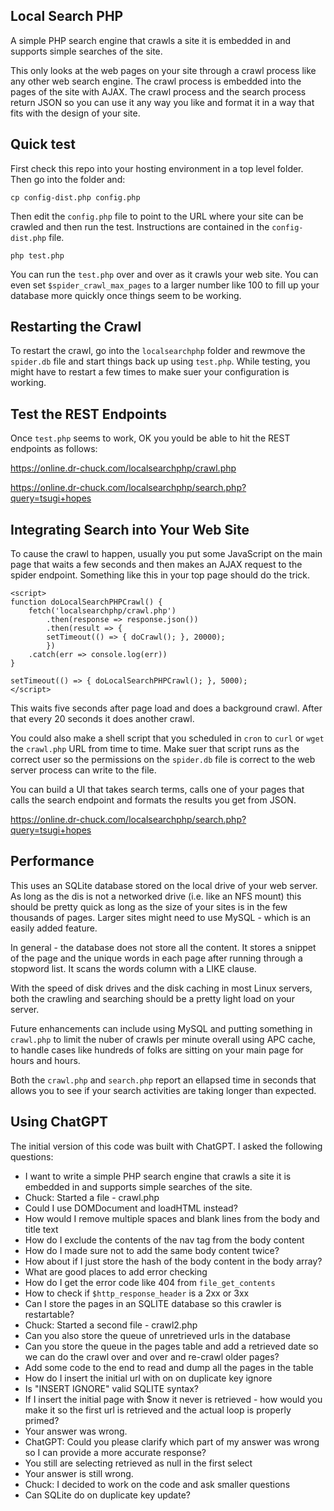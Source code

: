 Local Search PHP
----------------

A simple PHP search engine that crawls a site it is embedded in and supports simple searches of the site.

This only looks at the web pages on your site through a crawl process like any other web search engine.
The crawl process is embedded into the pages of the site with AJAX.   The crawl process and the search
process return JSON so you can use it any way you like and format it in a way that fits with the design
of your site.

Quick test
----------

First check this repo into your hosting environment in a top level folder.  Then go into the folder and:

    cp config-dist.php config.php

Then edit the `config.php` file to point to the URL where your site can be crawled and then run the test.
Instructions are contained in the `config-dist.php` file.

    php test.php

You can run the `test.php` over and over as it crawls your web site.  You can even set
`$spider_crawl_max_pages` to a larger number like 100 to fill up your database
more quickly once things seem to be working.

Restarting the Crawl
--------------------

To restart the crawl, go into the `localsearchphp` folder and rewmove the `spider.db`
file and start things back up using `test.php`. While testing, you might have to restart
a few times to make suer your configuration is working.

Test the REST Endpoints
-----------------------

Once `test.php` seems to work, OK you yould be able to hit the REST endpoints as follows:

https://online.dr-chuck.com/localsearchphp/crawl.php

https://online.dr-chuck.com/localsearchphp/search.php?query=tsugi+hopes

Integrating Search into Your Web Site
-------------------------------------

To cause the crawl to happen, usually you put some JavaScript on the main page that waits a few seconds
and then makes an AJAX request to the spider endpoint.  Something like this in your top page should
do the trick.

    <script>
    function doLocalSearchPHPCrawl() {
        fetch('localsearchphp/crawl.php')
            .then(response => response.json())
            .then(result => {
            setTimeout(() => { doCrawl(); }, 20000);
            })
        .catch(err => console.log(err))
    }

    setTimeout(() => { doLocalSearchPHPCrawl(); }, 5000);
    </script>

This waits five seconds after page load and does a background crawl.  After that every 20
seconds it does another crawl.

You could also make a shell script that you scheduled in `cron` to `curl` or `wget` the
`crawl.php` URL from time to time.   Make suer that script runs as the correct user so the
permissions on the `spider.db` file is correct to the web server process can write to the
file.

You can build a UI that takes search terms, calls one of your pages that
calls the search endpoint and formats the results you get from JSON.

https://online.dr-chuck.com/localsearchphp/search.php?query=tsugi+hopes

Performance
-----------

This uses an SQLite database stored on the local drive of your web server.  As long as the
dis is not a networked drive (i.e. like an NFS mount) this should be pretty quick as long as
the size of your sites is in the few thousands of pages. Larger sites might need to use
MySQL - which is an easily added feature.

In general - the database does not store all the content.  It stores a snippet
of the page and the unique words in each page after running through a stopword
list.  It scans the words column with a LIKE clause.

With the speed of disk drives and the disk caching in most Linux servers, both
the crawling and searching should be a pretty light load on your server.

Future enhancements can include using MySQL and putting something in `crawl.php`
to limit the nuber of crawls per minute overall using APC cache, to handle
cases like hundreds of folks are sitting on your main page for hours and hours.

Both the `crawl.php` and `search.php` report an ellapsed time in seconds
that allows you to see if your search activities are taking longer than expected.

Using ChatGPT
-------------

The initial version of this code was built with ChatGPT.  I asked the following questions:

* I want to write a simple PHP search engine that crawls a site it is embedded in and supports simple searches of the site.
* Chuck: Started a file - crawl.php
* Could I use DOMDocument and loadHTML instead?
* How would I remove multiple spaces and blank lines from the body and title text
* How do I exclude the contents of the nav tag from the body content
* How do I made sure not to add the same body content twice?
* How about if I just store the hash of the body content in the body array?
* What are good places to add error checking
* How do I get the error code like 404 from `file_get_contents`
* How to check if `$http_response_header` is a 2xx or 3xx
* Can I store the pages in an SQLITE database so this crawler is restartable?
* Chuck: Started a second file - crawl2.php
* Can you also store the queue of unretrieved urls in the database
* Can you store the queue in the pages table and add a retrieved date so we can do the crawl over and over and re-crawl older pages?
* Add some code to the end to read and dump all the pages in the table
* How do I insert the initial url with on on duplicate key ignore
* Is "INSERT IGNORE" valid SQLITE syntax?
* If I insert the initial page with $now it never is retrieved - how would you make it so the first url is retrieved and the actual loop is properly primed?
* Your answer was wrong.
* ChatGPT:  Could you please clarify which part of my answer was wrong so I can provide a more accurate response?
* You still are selecting retrieved as null in the first select
* Your answer is still wrong.
* Chuck: I decided to work on the code and ask smaller questions
* Can SQLite do on duplicate key update?
